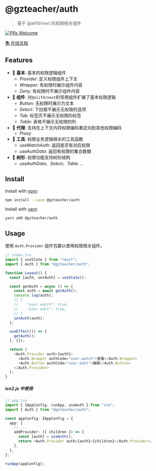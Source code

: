 # @gzteacher/auth

> 基于 @alifd/next 的权限相关组件

<p>
  <a href="https://github.com/yyz945947732/gzteacher-auth/pulls">
    <img
      src="https://img.shields.io/badge/PRs-welcome-brightgreen.svg"
      alt="PRs Welcome"
    />
  </a>
</p>

[📚 在线文档](https://64cca10e002c2d1cef000809-salbxnweky.chromatic.com/)

## Features

- 🐒 **基本**: 基本的权限逻辑组件
  - _Provider_: 定义权限组件上下文
  - _Wrapper_: 有权限时展示组件内容
  - _Deny_: 有权限时不展示组件内容
- 🐯 **组件**: 对`@alifd/next`的常用组件扩展了基本权限逻辑
  - _Button_: 无权限时展示为文本
  - _Select_: 下拉框不展示无权限的选项
  - _Tab_: 标签页不展示无权限的标签
  - _Table_: 表格不展示无权限的列
- 🦁 **代理**: 支持在上下文内将权限编码重定向到其他权限编码
  - _Proxy_
- 🐌 **工具**: 权限业务逻辑相关的工具函数
  - _useMatchAuth_: 返回是否有对应权限
  - _useAuthData_: 返回有权限的集合数据
- 🌲 **树形**: 权限功能支持树形结构
  - _useAuthData_、_Select_、_Table_ ...

## Install

Install with [npm](https://www.npmjs.com/):

```sh
npm install --save @gzteacher/auth
```

Install with [yarn](https://yarnpkg.com/):

```sh
yarn add @gzteacher/auth
```

## Usage

使用 `Auth.Provider` 组件包裹以使用权限相关组件。

```typescript
// index.tsx
import { useState } from "react";
import { Auth } from "@gzteacher/auth";

function Layout() {
  const [auth, setAuth] = useState();

  const getAuth = async () => {
    const auth = await getAuth();
    console.log(auth);
    // {
    //    "user.watch": true,
    //    "user.edit": true,
    // }
    setAuth(auth);
  };

  useEffect(() => {
    getAuth();
  }, []);

  return (
    <Auth.Provider auth={auth}>
      <Auth.Wrapper authCode="user.watch">查看</Auth.Wrapper>
      <Auth.Button authCode="user.edit">编辑</Auth.Button>
    </Auth.Provider>
  );
}
```

##### ice2.js 中使用

```typescript
// app.tsx
import { IAppConfig, runApp, useAuth } from "ice";
import { Auth } from "@gzteacher/auth";

const appConfig: IAppConfig = {
  app: {
    // ...
    addProvider: ({ children }) => {
      const [auth] = useAuth();
      return <Auth.Provider auth={auth}>{children}</Auth.Provider>;
    },
  },
};

runApp(appConfig);
```
